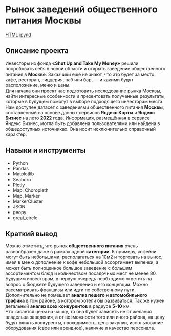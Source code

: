 # Рынок заведений общественного питания Москвы

[HTML](https://github.com/Alexey646/Portfolio/blob/main/moscow_places/moscow_places.html)
[ipynd](https://github.com/Alexey646/Portfolio/blob/main/moscow_places/moscow_places.ipynb)

## Описание проекта
Инвесторы из фонда **«Shut Up and Take My Money»** решили попробовать себя в новой области и открыть заведение общественного питания в **Москве**. Заказчики ещё не знают, что это будет за место: кафе, ресторан, пиццерия, паб или бар, — и какими будут расположение, меню и цены.  
Для начала они просят нас подготовить исследование рынка Москвы, найти интересные особенности и презентовать полученные результаты, которые в будущем помогут в выборе подходящего инвесторам места.   
Нам доступен датасет с заведениями общественного питания **Москвы**, составленный на основе данных сервисов **Яндекс Карты** и **Яндекс Бизнес** на лето **2022** года. Информация, размещённая в сервисе Яндекс Бизнес, могла быть добавлена пользователями или найдена в общедоступных источниках. Она носит исключительно справочный характер. 

## Навыки и инструменты
* Python
* Pandas
* Matplotlib
* Seaborn
* Plotly
* Map, Choropleth
* Map, Marker
* MarkerCluster
* JSON
* geopy
* great_circle
  
## Краткий вывод
Mожно отметить, что рынок **общественного питания** очень разнообразен даже в рамках одной **категории**. К примеру, кофейни могут быть небольшими, располагаться на 10м2 и торговать на вынос, имея в меню дополнение к кофе небольшой ассортимент выпечки, а может быть полноценное большое заведение с большим ассортиментом блюд и количеством посадочных мест не менее 80.\
    Будущим инвесторам, в первую очередь необходимо ответить на вопрос о бюджете будущего заведения и его концепции. Можно рассматривать франшизы или идти по собственному пути.\
    Дополнительно не помешает **анализ пешего и автомобильного трафика** в том районе, в котором хотели бы развиваться. Так же нужен детальный **анализ всех конкурентов** в радиусе **5-10** км.\
    Что касается цены на чашку, то она будет зависеть не от желания владельца заведения, а от возможности того или иного района, на цену будут влиять конкуренты, проходимость, цена закупки, использование оборудования (свое или арендное), наличие и качество персонала.

